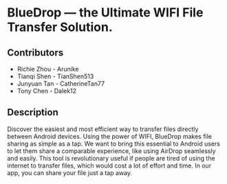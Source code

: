 # BlueDrop — the Ultimate WIFI File Transfer Solution.

## Contributors
- Richie Zhou - Arunike
- Tianqi Shen - TianShen513
- Junyuan Tan - CatherineTan77
- Tony Chen - Dalek12

## Description

Discover the easiest and most efficient way to transfer files directly between Android devices. Using the power of WIFI, BlueDrop makes file sharing as simple as a tap. We want to bring this essential to Android users to let them share a comparable experience, like using AirDrop seamlessly and easily. This tool is revolutionary useful if people are tired of using the internet to transfer files, which would cost a lot of effort and time. In our app, you can share your file just a tap away. 